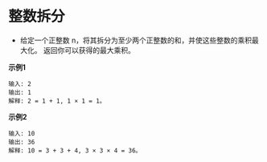 # 整数拆分

- 给定一个正整数 n，将其拆分为至少两个正整数的和，并使这些整数的乘积最大化。 返回你可以获得的最大乘积。

**示例1** 
```
输入: 2
输出: 1
解释: 2 = 1 + 1, 1 × 1 = 1。
```

**示例2** 
```
输入: 10
输出: 36
解释: 10 = 3 + 3 + 4, 3 × 3 × 4 = 36。
```

```javascript

```

<CodeTest style="margin-top: 20px;" mode="integerBreak" />

<vTalk />